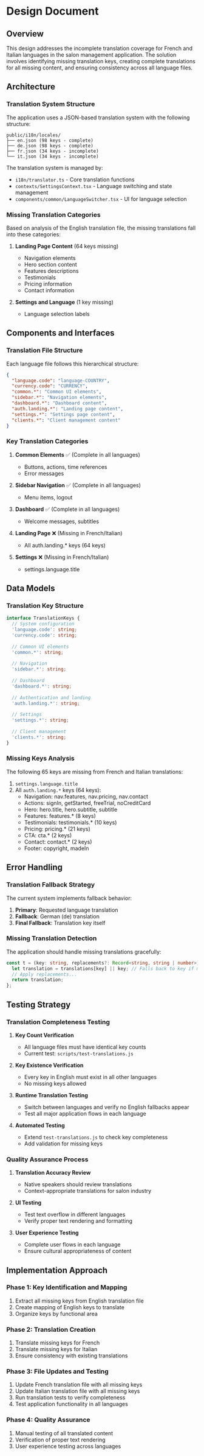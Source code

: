 # Design Document

## Overview

This design addresses the incomplete translation coverage for French and Italian languages in the salon management application. The solution involves identifying missing translation keys, creating complete translations for all missing content, and ensuring consistency across all language files.

## Architecture

### Translation System Structure

The application uses a JSON-based translation system with the following structure:

```
public/i18n/locales/
├── en.json (98 keys - complete)
├── de.json (98 keys - complete) 
├── fr.json (34 keys - incomplete)
└── it.json (34 keys - incomplete)
```

The translation system is managed by:
- `i18n/translator.ts` - Core translation functions
- `contexts/SettingsContext.tsx` - Language switching and state management
- `components/common/LanguageSwitcher.tsx` - UI for language selection

### Missing Translation Categories

Based on analysis of the English translation file, the missing translations fall into these categories:

1. **Landing Page Content** (64 keys missing)
   - Navigation elements
   - Hero section content
   - Features descriptions
   - Testimonials
   - Pricing information
   - Contact information

2. **Settings and Language** (1 key missing)
   - Language selection labels

## Components and Interfaces

### Translation File Structure

Each language file follows this hierarchical structure:

```json
{
  "language.code": "language-COUNTRY",
  "currency.code": "CURRENCY",
  "common.*": "Common UI elements",
  "sidebar.*": "Navigation elements", 
  "dashboard.*": "Dashboard content",
  "auth.landing.*": "Landing page content",
  "settings.*": "Settings page content",
  "clients.*": "Client management content"
}
```

### Key Translation Categories

1. **Common Elements** ✅ (Complete in all languages)
   - Buttons, actions, time references
   - Error messages

2. **Sidebar Navigation** ✅ (Complete in all languages)
   - Menu items, logout

3. **Dashboard** ✅ (Complete in all languages)
   - Welcome messages, subtitles

4. **Landing Page** ❌ (Missing in French/Italian)
   - All auth.landing.* keys (64 keys)

5. **Settings** ❌ (Missing in French/Italian)
   - settings.language.title

## Data Models

### Translation Key Structure

```typescript
interface TranslationKeys {
  // System configuration
  'language.code': string;
  'currency.code': string;
  
  // Common UI elements
  'common.*': string;
  
  // Navigation
  'sidebar.*': string;
  
  // Dashboard
  'dashboard.*': string;
  
  // Authentication and landing
  'auth.landing.*': string;
  
  // Settings
  'settings.*': string;
  
  // Client management
  'clients.*': string;
}
```

### Missing Keys Analysis

The following 65 keys are missing from French and Italian translations:

1. `settings.language.title`
2. All `auth.landing.*` keys (64 keys):
   - Navigation: nav.features, nav.pricing, nav.contact
   - Actions: signIn, getStarted, freeTrial, noCreditCard
   - Hero: hero.title, hero.subtitle, subtitle
   - Features: features.* (8 keys)
   - Testimonials: testimonials.* (10 keys)
   - Pricing: pricing.* (21 keys)
   - CTA: cta.* (2 keys)
   - Contact: contact.* (2 keys)
   - Footer: copyright, madeIn

## Error Handling

### Translation Fallback Strategy

The current system implements fallback behavior:

1. **Primary**: Requested language translation
2. **Fallback**: German (de) translation
3. **Final Fallback**: Translation key itself

### Missing Translation Detection

The application should handle missing translations gracefully:

```typescript
const t = (key: string, replacements?: Record<string, string | number>): string => {
  let translation = translations[key] || key; // Falls back to key if missing
  // Apply replacements...
  return translation;
};
```

## Testing Strategy

### Translation Completeness Testing

1. **Key Count Verification**
   - All language files must have identical key counts
   - Current test: `scripts/test-translations.js`

2. **Key Existence Verification**
   - Every key in English must exist in all other languages
   - No missing keys allowed

3. **Runtime Translation Testing**
   - Switch between languages and verify no English fallbacks appear
   - Test all major application flows in each language

4. **Automated Testing**
   - Extend `test-translations.js` to check key completeness
   - Add validation for missing keys

### Quality Assurance Process

1. **Translation Accuracy Review**
   - Native speakers should review translations
   - Context-appropriate translations for salon industry

2. **UI Testing**
   - Test text overflow in different languages
   - Verify proper text rendering and formatting

3. **User Experience Testing**
   - Complete user flows in each language
   - Ensure cultural appropriateness of content

## Implementation Approach

### Phase 1: Key Identification and Mapping
1. Extract all missing keys from English translation file
2. Create mapping of English keys to translate
3. Organize keys by functional area

### Phase 2: Translation Creation
1. Translate missing keys for French
2. Translate missing keys for Italian
3. Ensure consistency with existing translations

### Phase 3: File Updates and Testing
1. Update French translation file with all missing keys
2. Update Italian translation file with all missing keys
3. Run translation tests to verify completeness
4. Test application functionality in all languages

### Phase 4: Quality Assurance
1. Manual testing of all translated content
2. Verification of proper text rendering
3. User experience testing across languages